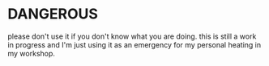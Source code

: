 # DANGEROUS
please don't use it if you don't know what you are doing. 
this is still a work in progress and I'm just using it 
as an emergency for my personal heating in my workshop.
